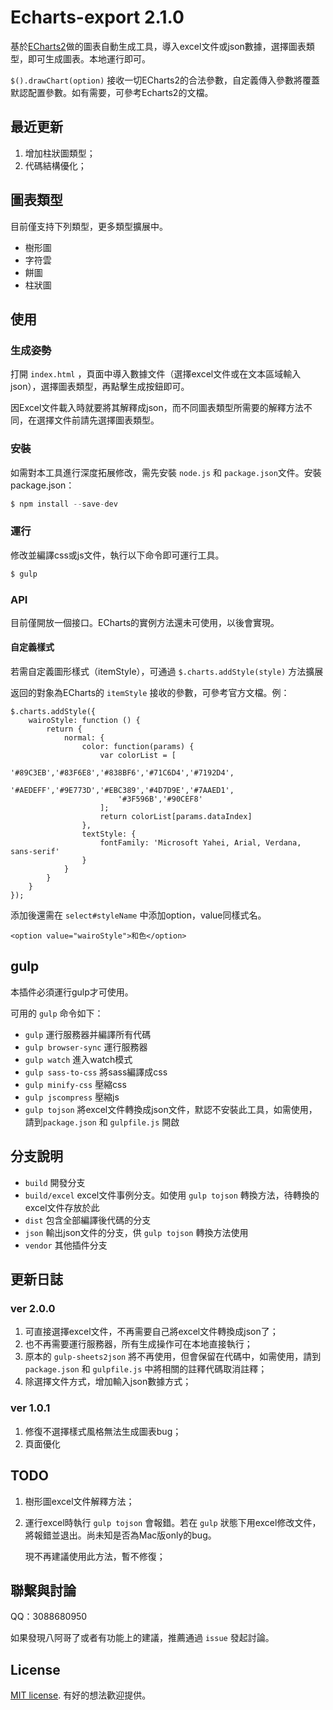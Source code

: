 # Echarts-export 2.1.0

基於[ECharts2](http://echarts.baidu.com/echarts2/)做的圖表自動生成工具，導入excel文件或json數據，選擇圖表類型，即可生成圖表。本地運行即可。

`$().drawChart(option)` 接收一切ECharts2的合法參數，自定義傳入參數將覆蓋默認配置參數。如有需要，可參考Echarts2的文檔。

## 最近更新

1. 增加柱狀圖類型；
2. 代碼結構優化；

## 圖表類型

目前僅支持下列類型，更多類型擴展中。

- 樹形圖
- 字符雲
- 餅圖
- 柱狀圖

## 使用

### 生成姿勢

打開 `index.html` ，頁面中導入數據文件（選擇excel文件或在文本區域輸入json），選擇圖表類型，再點擊生成按鈕即可。

因Excel文件載入時就要將其解釋成json，而不同圖表類型所需要的解釋方法不同，在選擇文件前請先選擇圖表類型。

### 安裝

如需對本工具進行深度拓展修改，需先安裝 `node.js` 和 `package.json`文件。安裝package.json：

```js
$ npm install --save-dev
```

### 運行

修改並編譯css或js文件，執行以下命令即可運行工具。

```js
$ gulp
```

### API

目前僅開放一個接口。ECharts的實例方法還未可使用，以後會實現。

#### 自定義樣式

若需自定義圖形樣式（itemStyle），可通過 `$.charts.addStyle(style)` 方法擴展

返回的對象為ECharts的 `itemStyle` 接收的參數，可參考官方文檔。例：

```
$.charts.addStyle({
    wairoStyle: function () {
        return {
            normal: {
                color: function(params) {
                    var colorList = [
                        '#89C3EB','#83F6E8','#838BF6','#71C6D4','#7192D4',
                        '#AEDEFF','#9E773D','#EBC389','#4D7D9E','#7AAED1',
                        '#3F596B','#90CEF8'
                    ];
                    return colorList[params.dataIndex]
                },
                textStyle: {
                    fontFamily: 'Microsoft Yahei, Arial, Verdana, sans-serif'
                }
            }
        }
    }
});
```

添加後還需在 `select#styleName` 中添加option，value同樣式名。

```
<option value="wairoStyle">和色</option>
```

## gulp

本插件必須運行gulp才可使用。

可用的 `gulp` 命令如下：

* `gulp` 運行服務器并編譯所有代碼
* `gulp browser-sync` 運行服務器
* `gulp watch` 進入watch模式
* `gulp sass-to-css` 將sass編譯成css
* `gulp minify-css` 壓縮css
* `gulp jscompress` 壓縮js
* `gulp tojson` 將excel文件轉換成json文件，默認不安裝此工具，如需使用，請到`package.json` 和 `gulpfile.js` 開啟


## 分支說明

* `build` 開發分支
* `build/excel` excel文件事例分支。如使用 `gulp tojson` 轉換方法，待轉換的excel文件存放於此
* `dist` 包含全部編譯後代碼的分支
* `json` 輸出json文件的分支，供 `gulp tojson` 轉換方法使用
* `vendor` 其他插件分支


## 更新日誌

### ver 2.0.0

1. 可直接選擇excel文件，不再需要自己將excel文件轉換成json了；
2. 也不再需要運行服務器，所有生成操作可在本地直接執行；
3. 原本的 `gulp-sheets2json` 將不再使用，但會保留在代碼中，如需使用，請到 `package.json` 和 `gulpfile.js` 中將相關的註釋代碼取消註釋；
4. 除選擇文件方式，增加輸入json數據方式；

### ver 1.0.1

1. 修復不選擇樣式風格無法生成圖表bug；
2. 頁面優化

## TODO

1. 樹形圖excel文件解釋方法；

2. 運行excel時執行 `gulp tojson` 會報錯。若在 `gulp` 狀態下用excel修改文件，將報錯並退出。尚未知是否為Mac版only的bug。

   現不再建議使用此方法，暫不修復；

## 聯繫與討論

QQ：3088680950

如果發現八阿哥了或者有功能上的建議，推薦通過 `issue` 發起討論。


## License

[MIT license](https://opensource.org/licenses/MIT). 有好的想法歡迎提供。
